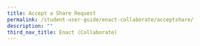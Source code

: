 ```yaml
---
title: Accept a Share Request
permalink: /student-user-guide/enact-collaborate/acceptshare/
description: ""
third_nav_title: Enact (Collaborate)
---
```

